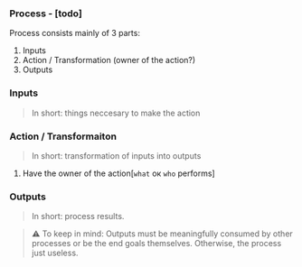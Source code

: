 ### Process - [todo]


Process  consists mainly of 3 parts:

1. Inputs
2. Action / Transformation (owner of the action?)
3. Outputs


### Inputs 

> In short: things neccesary to make the action

### Action / Transformaiton

> In short: transformation of inputs into outputs

1. Have  the owner of the action[`what` oк `who` performs]


### Outputs

> In short: process results.

>⚠️ To keep in mind: Outputs must be meaningfully consumed by other processes or be the end goals themselves.
Otherwise, the process just useless.